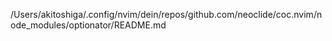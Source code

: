 /Users/akitoshiga/.config/nvim/dein/repos/github.com/neoclide/coc.nvim/node_modules/optionator/README.md